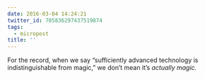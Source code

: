 ```yaml
---
date: 2016-03-04 14:24:21
twitter_id: 705836297437519874
tags:
  - micropost
title: ''
---
```


For the record, when we say “sufficiently advanced technology is indistinguishable from magic,” we don’t mean it’s *actually magic.*
